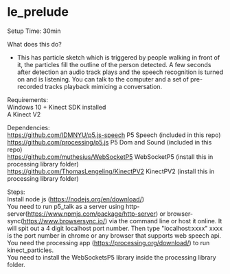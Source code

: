 # le_prelude   

Setup Time: 30min

What does this do?  
- This has particle sketch which is triggered by people walking in front of it, the particles fill the outline of the person detected. A few seconds after detection an audio track plays and the speech recognition is turned on and is listening. You can talk to the computer and a set of pre-recorded tracks playback mimicing a conversation.  

Requirements:  
Windows 10 + Kinect SDK installed  
A Kinect V2  

Dependencies:   
https://github.com/IDMNYU/p5.js-speech P5 Speech (included in this repo)  
https://github.com/processing/p5.js P5 Dom and Sound (included in this repo)    
https://github.com/muthesius/WebSocketP5 WebSocketP5 (install this in processing library folder)  
https://github.com/ThomasLengeling/KinectPV2 KinectPV2 (install this in processing library folder)  

Steps:  
Install node js (https://nodejs.org/en/download/)  
You need to run p5_talk as a server using http-server(https://www.npmjs.com/package/http-server) or browser-sync(https://www.browsersync.io/) via the command line or host it online. It will spit out a 4 digit localhost port number. Then type "localhost:xxxx" xxxx is the port number in chrome or any browser that supports web speech api.  
You need the processing app (https://processing.org/download/) to run kinect_particles.  
You need to install the WebSocketsP5 library inside the processing library folder.  
